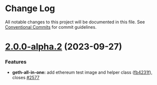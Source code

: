# Change Log

All notable changes to this project will be documented in this file.
See [Conventional Commits](https://conventionalcommits.org) for commit guidelines.

# [2.0.0-alpha.2](https://github.com/hyperledger/cactus/compare/v2.0.0-alpha.1...v2.0.0-alpha.2) (2023-09-27)

### Features

* **geth-all-in-one:** add ethereum test image and helper class ([fb4231f](https://github.com/hyperledger/cactus/commit/fb4231f3e8ddc2b7c4aadddf62dac759b7a62d44)), closes [#2577](https://github.com/hyperledger/cactus/issues/2577)
